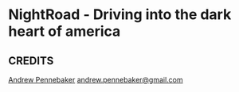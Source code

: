 # NightRoad - Driving into the dark heart of america

## CREDITS

[Andrew Pennebaker](http://www.yellosoft.us/) <andrew.pennebaker@gmail.com>